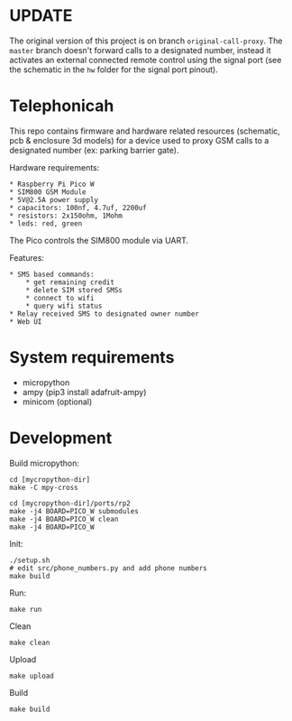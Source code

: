 # UPDATE
The original version of this project is on branch `original-call-proxy`. The `master` branch doesn't forward calls to a designated number, instead it activates an external connected remote control using the signal port (see the schematic in the `hw` folder for the signal port pinout).
# Telephonicah

This repo contains firmware and hardware related resources (schematic, pcb & enclosure 3d models) for a device used to proxy GSM calls to a designated number (ex: parking barrier gate).

Hardware requirements:

    * Raspberry Pi Pico W
    * SIM800 GSM Module
    * 5V@2.5A power supply
    * capacitors: 100nf, 4.7uf, 2200uf
    * resistors: 2x150ohm, 1Mohm
    * leds: red, green
    
The Pico controls the SIM800 module via UART.

Features:

    * SMS based commands:
        * get remaining credit
        * delete SIM stored SMSs
        * connect to wifi
        * query wifi status
    * Relay received SMS to designated owner number
    * Web UI

# System requirements
* micropython
* ampy (pip3 install adafruit-ampy)
* minicom (optional)


# Development
Build micropython:

    cd [mycropython-dir]
    make -C mpy-cross

    cd [mycropython-dir]/ports/rp2
    make -j4 BOARD=PICO_W submodules
    make -j4 BOARD=PICO_W clean
    make -j4 BOARD=PICO_W
    
Init:

    ./setup.sh
    # edit src/phone_numbers.py and add phone numbers
    make build
    
Run:

    make run
    
Clean

    make clean
    
Upload

    make upload
    
Build

    make build
